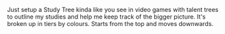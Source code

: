 Just setup a Study Tree kinda like you see in video games with talent trees to outline my studies and help me keep track of the bigger picture.
It's broken up in tiers by colours. Starts from the top and moves downwards.
